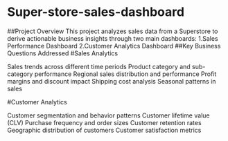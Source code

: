 # Super-store-sales-dashboard
##Project Overview
This project analyzes sales data from a Superstore to derive actionable business insights through two main dashboards:
1.Sales Performance Dashboard
2.Customer Analytics Dashboard
##Key Business Questions Addressed
#Sales Analytics

Sales trends across different time periods
Product category and sub-category performance
Regional sales distribution and performance
Profit margins and discount impact
Shipping cost analysis
Seasonal patterns in sales

#Customer Analytics

Customer segmentation and behavior patterns
Customer lifetime value (CLV)
Purchase frequency and order sizes
Customer retention rates
Geographic distribution of customers
Customer satisfaction metrics
